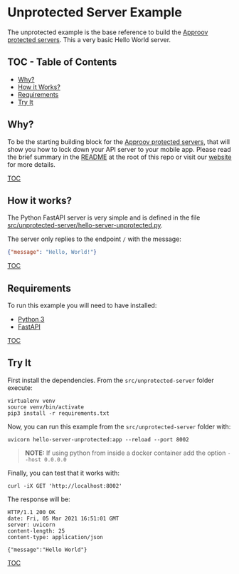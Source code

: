 # Unprotected Server Example

The unprotected example is the base reference to build the [Approov protected servers](/src/approov-protected-server/). This a very basic Hello World server.


## TOC - Table of Contents

* [Why?](#why)
* [How it Works?](#how-it-works)
* [Requirements](#requirements)
* [Try It](#try-it)


## Why?

To be the starting building block for the [Approov protected servers](/src/approov-protected-server/), that will show you how to lock down your API server to your mobile app. Please read the brief summary in the [README](/README.md#why) at the root of this repo or visit our [website](https://approov.io/product.html) for more details.

[TOC](#toc---table-of-contents)


## How it works?

The Python FastAPI server is very simple and is defined in the file [src/unprotected-server/hello-server-unprotected.py](/src/unprotected-server/hello-server-unprotected.py).

The server only replies to the endpoint `/` with the message:

```json
{"message": "Hello, World!"}
```

[TOC](#toc---table-of-contents)


## Requirements

To run this example you will need to have installed:

* [Python 3](https://wiki.python.org/moin/BeginnersGuide/Download)
* [FastAPI](https://fastapi.tiangolo.com/tutorial/#install-fastapi)

[TOC](#toc---table-of-contents)


## Try It

First install the dependencies. From the `src/unprotected-server` folder execute:

```text
virtualenv venv
source venv/bin/activate
pip3 install -r requirements.txt
```

Now, you can run this example from the `src/unprotected-server` folder with:

```text
uvicorn hello-server-unprotected:app --reload --port 8002
```
> **NOTE:** If using python from inside a docker container add the option `--host 0.0.0.0`

Finally, you can test that it works with:

```text
curl -iX GET 'http://localhost:8002'
```

The response will be:

```text
HTTP/1.1 200 OK
date: Fri, 05 Mar 2021 16:51:01 GMT
server: uvicorn
content-length: 25
content-type: application/json

{"message":"Hello World"}
```

[TOC](#toc---table-of-contents)
